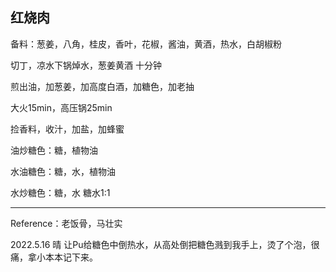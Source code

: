 ## 红烧肉



备料：葱姜，八角，桂皮，香叶，花椒，酱油，黄酒，热水，白胡椒粉

切丁，凉水下锅焯水，葱姜黄酒 十分钟

煎出油，加葱姜，加高度白酒，加糖色，加老抽

大火15min，高压锅25min

捡香料，收汁，加盐，加蜂蜜


油炒糖色：糖，植物油

水油糖色：糖，水，植物油

水炒糖色：糖，水  糖水1:1

---
Reference：老饭骨，马壮实



2022.5.16 晴 让Pu给糖色中倒热水，从高处倒把糖色溅到我手上，烫了个泡，很痛，拿小本本记下来。
